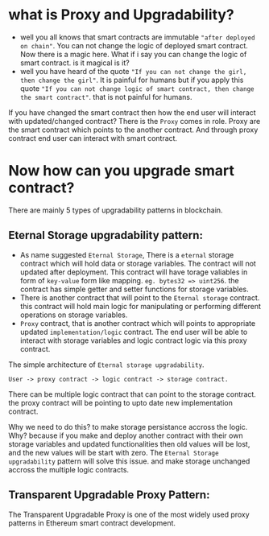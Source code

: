 # what is Proxy and Upgradability?

- well you all knows that smart contracts are immutable `"after deployed on chain"`. You can not change the logic of deployed smart contract. Now there is a magic here. What if i say you can change the logic of smart contract. is it magical is it?
- well you have heard of the quote `"If you can not change the girl, then change the girl"`. It is painful for humans but if you apply this quote `"If you can not change logic of smart contract, then change the smart contract"`. that is not painful for humans.

If you have changed the smart contract then how the end user will interact with updated/changed contract? There is the `Proxy` comes in role. Proxy are the smart contract which points to the another contract. And through proxy contract end user can interact with smart contract.

# Now how can you upgrade smart contract?

There are mainly 5 types of upgradability patterns in blockchain.

## Eternal Storage upgradability pattern:

* As name suggested `Eternal Storage`, There is a `eternal` storage contract which will hold data or storage variables. The contract will not updated after deployment. This contract will have torage valiables in form of `key-value` form like mapping. `eg. bytes32 => uint256`. the contract has simple getter and setter functions for storage variables.
* There is another contract that will point to the `Eternal storage` contract. this contract will hold main logic for manipulating or performing different operations on storage variables. 
* `Proxy` contract, that is another contract which will points to appropriate updated `implementation/logic` contract. The end user will be able to interact with storage variables and logic contract logic via this proxy contract.

The simple architecture of `Eternal storage upgradability`.

```
User -> proxy contract -> logic contract -> storage contract.
```

There can be multiple logic contract that can point to the storage contract. the proxy contract will be pointing to upto date new implementation contract.

Why we need to do this? to make storage persistance accross the logic. Why? because if you make and deploy another contract with their own storage variables and updated functionalities then old values will be lost, and the new values will be start with zero. The `Eternal Storage upgradability` pattern will solve this issue. and make storage unchanged accross the multiple logic contracts.

## Transparent Upgradable Proxy Pattern:

The Transparent Upgradable Proxy is one of the most widely used proxy patterns in Ethereum smart contract development. 